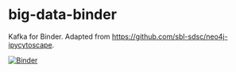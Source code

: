 # big-data-binder

Kafka for Binder. Adapted from https://github.com/sbl-sdsc/neo4j-ipycytoscape.

[![Binder](https://mybinder.org/badge_logo.svg)](https://mybinder.org/v2/gh/prismia-chat/big-data-binder/HEAD)